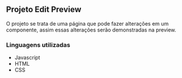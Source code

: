 ## Projeto Edit Preview

O projeto se trata de uma página que pode fazer alterações em um componente, assim essas alterações serão demonstradas na preview.

### Linguagens utilizadas
- Javascript
- HTML
- CSS

